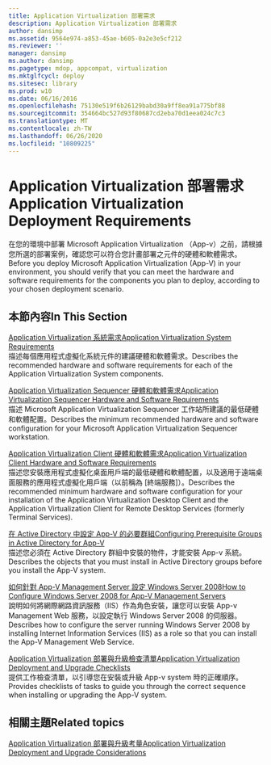 ```yaml
---
title: Application Virtualization 部署需求
description: Application Virtualization 部署需求
author: dansimp
ms.assetid: 9564e974-a853-45ae-b605-0a2e3e5cf212
ms.reviewer: ''
manager: dansimp
ms.author: dansimp
ms.pagetype: mdop, appcompat, virtualization
ms.mktglfcycl: deploy
ms.sitesec: library
ms.prod: w10
ms.date: 06/16/2016
ms.openlocfilehash: 75130e519f6b26129babd30a9ff8ea91a775bf88
ms.sourcegitcommit: 354664bc527d93f80687cd2eba70d1eea024c7c3
ms.translationtype: MT
ms.contentlocale: zh-TW
ms.lasthandoff: 06/26/2020
ms.locfileid: "10809225"
---
```

# <span data-ttu-id="e0a32-103">Application Virtualization 部署需求</span><span class="sxs-lookup"><span data-stu-id="e0a32-103">Application Virtualization Deployment Requirements</span></span>


<span data-ttu-id="e0a32-104">在您的環境中部署 Microsoft Application Virtualization （App-v）之前，請根據您所選的部署案例，確認您可以符合您計畫部署之元件的硬體和軟體需求。</span><span class="sxs-lookup"><span data-stu-id="e0a32-104">Before you deploy Microsoft Application Virtualization (App-V) in your environment, you should verify that you can meet the hardware and software requirements for the components you plan to deploy, according to your chosen deployment scenario.</span></span>

## <span data-ttu-id="e0a32-105">本節內容</span><span class="sxs-lookup"><span data-stu-id="e0a32-105">In This Section</span></span>


<a href="" id="application-virtualization-system-requirements"></a>[<span data-ttu-id="e0a32-106">Application Virtualization 系統需求</span><span class="sxs-lookup"><span data-stu-id="e0a32-106">Application Virtualization System Requirements</span></span>](application-virtualization-system-requirements.md)  
<span data-ttu-id="e0a32-107">描述每個應用程式虛擬化系統元件的建議硬體和軟體需求。</span><span class="sxs-lookup"><span data-stu-id="e0a32-107">Describes the recommended hardware and software requirements for each of the Application Virtualization System components.</span></span>

<a href="" id="application-virtualization-sequencer-hardware-and-software-requirements"></a>[<span data-ttu-id="e0a32-108">Application Virtualization Sequencer 硬體和軟體需求</span><span class="sxs-lookup"><span data-stu-id="e0a32-108">Application Virtualization Sequencer Hardware and Software Requirements</span></span>](application-virtualization-sequencer-hardware-and-software-requirements.md)  
<span data-ttu-id="e0a32-109">描述 Microsoft Application Virtualization Sequencer 工作站所建議的最低硬體和軟體配置。</span><span class="sxs-lookup"><span data-stu-id="e0a32-109">Describes the minimum recommended hardware and software configuration for your Microsoft Application Virtualization Sequencer workstation.</span></span>

<a href="" id="application-virtualization-client-hardware-and-software-requirements"></a>[<span data-ttu-id="e0a32-110">Application Virtualization Client 硬體和軟體需求</span><span class="sxs-lookup"><span data-stu-id="e0a32-110">Application Virtualization Client Hardware and Software Requirements</span></span>](application-virtualization-client-hardware-and-software-requirements.md)  
<span data-ttu-id="e0a32-111">描述您安裝應用程式虛擬化桌面用戶端的最低硬體和軟體配置，以及適用于遠端桌面服務的應用程式虛擬化用戶端（以前稱為 [終端服務]）。</span><span class="sxs-lookup"><span data-stu-id="e0a32-111">Describes the recommended minimum hardware and software configuration for your installation of the Application Virtualization Desktop Client and the Application Virtualization Client for Remote Desktop Services (formerly Terminal Services).</span></span>

<a href="" id="configuring-prerequisite-groups-in-active-directory-for-app-v"></a>[<span data-ttu-id="e0a32-112">在 Active Directory 中設定 App-V 的必要群組</span><span class="sxs-lookup"><span data-stu-id="e0a32-112">Configuring Prerequisite Groups in Active Directory for App-V</span></span>](configuring-prerequisite-groups-in-active-directory-for-app-v.md)  
<span data-ttu-id="e0a32-113">描述您必須在 Active Directory 群組中安裝的物件，才能安裝 App-v 系統。</span><span class="sxs-lookup"><span data-stu-id="e0a32-113">Describes the objects that you must install in Active Directory groups before you install the App-V system.</span></span>

<a href="" id="how-to-configure-windows-server-2008-for-app-v-management-servers"></a>[<span data-ttu-id="e0a32-114">如何針對 App-V Management Server 設定 Windows Server 2008</span><span class="sxs-lookup"><span data-stu-id="e0a32-114">How to Configure Windows Server 2008 for App-V Management Servers</span></span>](how-to-configure-windows-server-2008-for-app-v-management-servers.md)  
<span data-ttu-id="e0a32-115">說明如何將網際網路資訊服務（IIS）作為角色安裝，讓您可以安裝 App-v Management Web 服務，以設定執行 Windows Server 2008 的伺服器。</span><span class="sxs-lookup"><span data-stu-id="e0a32-115">Describes how to configure the server running Windows Server 2008 by installing Internet Information Services (IIS) as a role so that you can install the App-V Management Web Service.</span></span>

<a href="" id="application-virtualization-deployment-and-upgrade-checklists"></a>[<span data-ttu-id="e0a32-116">Application Virtualization 部署與升級檢查清單</span><span class="sxs-lookup"><span data-stu-id="e0a32-116">Application Virtualization Deployment and Upgrade Checklists</span></span>](application-virtualization-deployment-and-upgrade-checklists.md)  
<span data-ttu-id="e0a32-117">提供工作檢查清單，以引導您在安裝或升級 App-v system 時的正確順序。</span><span class="sxs-lookup"><span data-stu-id="e0a32-117">Provides checklists of tasks to guide you through the correct sequence when installing or upgrading the App-V system.</span></span>

## <span data-ttu-id="e0a32-118">相關主題</span><span class="sxs-lookup"><span data-stu-id="e0a32-118">Related topics</span></span>


[<span data-ttu-id="e0a32-119">Application Virtualization 部署與升級考量</span><span class="sxs-lookup"><span data-stu-id="e0a32-119">Application Virtualization Deployment and Upgrade Considerations</span></span>](application-virtualization-deployment-and-upgrade-considerations.md)

 

 






